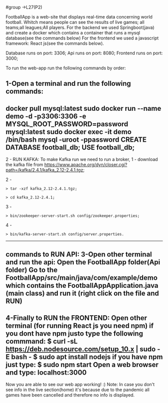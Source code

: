 #group ->L27(P2)

FootballApp is a web-site that displays real-time data concerning world football. 
Whitch means people can see the results of live games; all teams;all leagues;All players.
For the backend we used Springboot(java) and create a docker which contains a container that runs a mysql database(see the commands below)
For the frontend we used a javascript framework: React js(see the commands below).

Database runs on port: 3306;
Api runs on port: 8080;
Frontend runs on port: 3000;

To run the web-app run the following commands by order:


1-Open a terminal and run the following commands:
----------------------------------------
docker pull mysql:latest
sudo docker run --name demo -d -p3306:3306 -e MYSQL_ROOT_PASSWORD=password mysql:latest
sudo docker exec -it demo /bin/bash
mysql -uroot -ppassword
CREATE DATABASE football_db;
USE football_db;
-----------------------------------------------
2 - RUN KAFKA:
To make Kafka run we need to run a broker, 
  1 - download the kafka file from https://www.apache.org/dyn/closer.cgi?path=/kafka/2.4.1/kafka_2.12-2.4.1.tgz;

  2 - 
  
    > tar -xzf kafka_2.12-2.4.1.tgz;
  
    > cd kafka_2.12-2.4.1;
      
  3 -
  
    > bin/zookeeper-server-start.sh config/zookeeper.properties;
  
  4 - 
  
    > bin/kafka-server-start.sh config/server.properties.
  
  
-----------------------------------------------
commands to RUN API:
3-Open other terminal and run the api:
Open the FootballApp folder(Api folder)
Go to the FootballApp/src/main/java/com/example/demo
which contains the FootballAppApplication.java (main class) and run it (right click on the file and RUN)
-------------------------------------------------------------------------------------------------------
4-Finally to RUN the FRONTEND:
Open other terminal
(for running React js you need npm)
if you dont have npm justo type the following commmand:
  $ curl -sL https://deb.nodesource.com/setup_10.x | sudo -E bash -
  $ sudo apt install nodejs
if you have npm just type:
  $ sudo npm start
Open a web browser and type:
localhost:3000
---------------------------------------------------------------------------
Now you are able to see our web app working! :)
Note: In case you don't see info in the live section(home) it's because due to the pandemic all games have been cancelled
and therefore no info is displayed.
